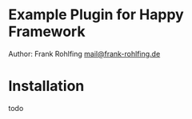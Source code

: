 Example Plugin for Happy Framework
==================================

Author: Frank Rohlfing <mail@frank-rohlfing.de>

# Installation 

todo